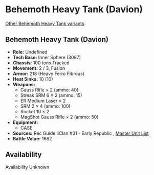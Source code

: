 # Behemoth Heavy Tank (Davion) 

[Other Behemoth Heavy Tank variants](../behemoth_heavy_tank.md) 

## Behemoth Heavy Tank (Davion) 

- **Role:** Undefined 
- **Tech Base:** Inner Sphere (3087) 
- **Chassis:** 100 tons Tracked 
- **Movement:** 2 / 3, Fusion 
- **Armor:** 218 (Heavy Ferro Fibrous) 
- **Heat Sinks:** 10 (10) 
- **Weapons:** 
  - Gauss Rifle × 2 (ammo: 40) 
  - Streak SRM 6 × 2 (ammo: 15) 
  - ER Medium Laser × 2 
  - SRM 2 × 4 (ammo: 100) 
  - Rocket 10 × 2 
  - MagShot Gauss Rifle × 2 (ammo: 50) 
- **Equipment:** 
  - CASE 
- **Sources:** Rec Guide:ilClan #31 - Early Republic , [Master Unit List](http://masterunitlist.info/Unit/Details/9457) 
- **Battle Value:** 1662 

## Availability 

Availability Unknown 

